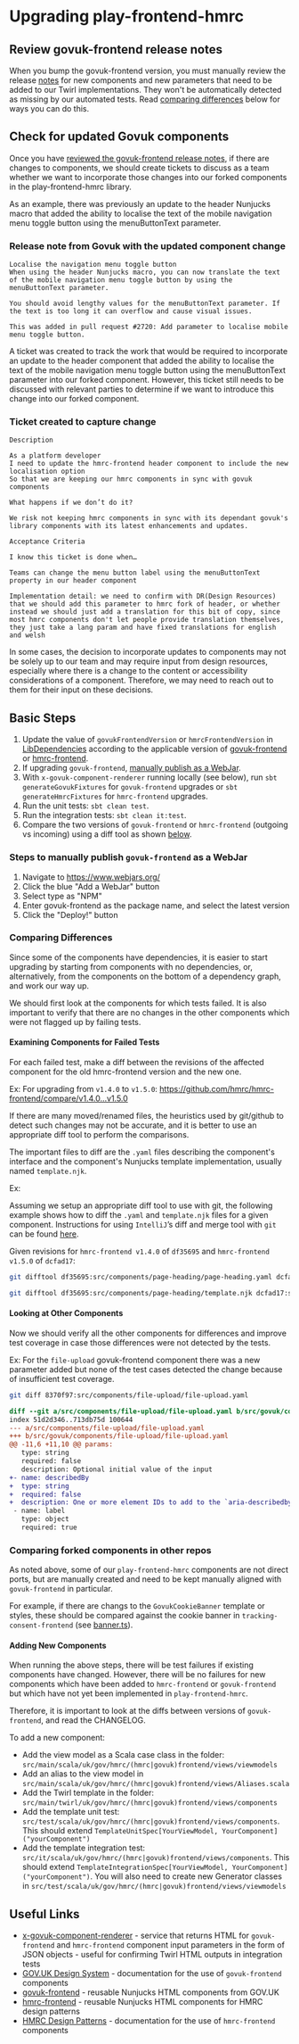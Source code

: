 # Upgrading play-frontend-hmrc

## Review govuk-frontend release notes

When you bump the govuk-frontend version, you must manually review the release [notes](https://github.com/alphagov/govuk-frontend/releases) for new components and new parameters that need to be added to our Twirl implementations. They won't be automatically detected as missing by our automated tests. Read [comparing differences](https://github.com/hmrc/play-frontend-hmrc/blob/main/docs/maintainers/upgrading.md#comparing-differences) below for ways you can do this.

## Check for updated Govuk components

Once you have [reviewed the govuk-frontend release notes](https://github.com/hmrc/play-frontend-hmrc/blob/main/docs/maintainers/upgrading.md#review-govuk-frontend-release-notes), if there are changes to components, we should create tickets to discuss as a team whether we want to incorporate those changes into our forked components in the play-frontend-hmrc library.

As an example, there was previously an update to the header Nunjucks macro that added the ability to localise the 
text of the mobile navigation menu toggle button using the menuButtonText parameter.

### Release note from Govuk with the updated component change

```
Localise the navigation menu toggle button
When using the header Nunjucks macro, you can now translate the text of the mobile navigation menu toggle button by using the menuButtonText parameter.

You should avoid lengthy values for the menuButtonText parameter. If the text is too long it can overflow and cause visual issues.

This was added in pull request #2720: Add parameter to localise mobile menu toggle button.
```

A ticket was created to track the work that would be required to incorporate an update to the header component that added the ability to localise the text of the mobile navigation menu toggle button using the menuButtonText parameter into our forked component. However, this ticket still needs to be discussed with relevant parties to determine if we want to introduce this change into our forked component.

### Ticket created to capture change 

```
Description

As a platform developer
I need to update the hmrc-frontend header component to include the new localisation option
So that we are keeping our hmrc components in sync with govuk components

What happens if we don’t do it?

We risk not keeping hmrc components in sync with its dependant govuk's library components with its latest enhancements and updates.

Acceptance Criteria

I know this ticket is done when…

Teams can change the menu button label using the menuButtonText property in our header component

Implementation detail: we need to confirm with DR(Design Resources) that we should add this parameter to hmrc fork of header, or whether instead we should just add a translation for this bit of copy, since most hmrc components don't let people provide translation themselves, they just take a lang param and have fixed translations for english and welsh
```

In some cases, the decision to incorporate updates to components may not be solely up to our team and may require input from design resources, especially where there is a change to the content or accessibility considerations of a component. Therefore, we may need to reach out to them for their input on these decisions.

## Basic Steps

1. Update the value of `govukFrontendVersion` or `hmrcFrontendVersion` in [LibDependencies](../../project/LibDependencies.scala) 
   according to the applicable version of [govuk-frontend](https://github.com/alphagov/govuk-frontend/tags) or
   [hmrc-frontend](https://github.com/hmrc/hmrc-frontend/tags).
1. If upgrading `govuk-frontend`, [manually publish as a WebJar](#steps-to-manually-publish-govuk-frontend-as-a-webjar).
1. With `x-govuk-component-renderer` running locally (see below), run `sbt generateGovukFixtures` for `govuk-frontend`
     upgrades or `sbt generateHmrcFixtures` for `hmrc-frontend` upgrades.
1. Run the unit tests: `sbt clean test`.
1. Run the integration tests: `sbt clean it:test`.
1. Compare the two versions of `govuk-frontend` or `hmrc-frontend` (outgoing vs incoming) using a diff tool 
   as shown [below](#examining-components-for-failed-tests).
   
### Steps to manually publish `govuk-frontend` as a WebJar
1. Navigate to https://www.webjars.org/
1. Click the blue "Add a WebJar" button
1. Select type as "NPM"
1. Enter govuk-frontend as the package name, and select the latest version
1. Click the "Deploy!" button

### Comparing Differences
Since some of the components have dependencies, it is easier to start upgrading by starting from components with no dependencies, or, alternatively, from the components on the bottom of a dependency graph, and work our way up.

We should first look at the components for which tests failed. It is also important to verify that there are no changes in the other components which were not flagged up by failing tests.

#### Examining Components for Failed Tests
 
For each failed test, make a diff between the revisions of the affected component for the old hmrc-frontend version and the new one.

Ex: For upgrading from `v1.4.0` to `v1.5.0`: https://github.com/hmrc/hmrc-frontend/compare/v1.4.0...v1.5.0

If there are many moved/renamed files, the heuristics used by git/github to detect such changes may not be accurate, and it is better to use an appropriate diff tool to perform the comparisons.

The important files to diff are the `.yaml` files describing the component's interface and the component's Nunjucks template implementation, usually named `template.njk`.

Ex:

Assuming we setup an appropriate diff tool to use with git, the following example shows how to diff the `.yaml` and `template.njk` files for a given component. Instructions for using `IntelliJ`’s diff and merge tool with `git` can be found [here](https://gist.github.com/rambabusaravanan/1d1902e599c9c680319678b0f7650898).

Given revisions for `hmrc-frontend v1.4.0` of `df35695` and `hmrc-frontend v1.5.0` of `dcfad17`:

```bash
git difftool df35695:src/components/page-heading/page-heading.yaml dcfad17:src/components/page-heading/page-heading.yaml

git difftool df35695:src/components/page-heading/template.njk dcfad17:src/components/page-heading/template.njk
```

#### Looking at Other Components

Now we should verify all the other components for differences and improve test coverage in case those differences were
not detected by the tests.

Ex: For the `file-upload` govuk-frontend component there was a new parameter added but none of the test cases detected the change because 
of insufficient test coverage.
```bash
git diff 8370f97:src/components/file-upload/file-upload.yaml                 3ef1d76:src/govuk/components/file-upload/file-upload.yaml
```

```diff
diff --git a/src/components/file-upload/file-upload.yaml b/src/govuk/components/file-upload/file-upload.yaml
index 51d2d346..713db75d 100644
--- a/src/components/file-upload/file-upload.yaml
+++ b/src/govuk/components/file-upload/file-upload.yaml
@@ -11,6 +11,10 @@ params:
   type: string
   required: false
   description: Optional initial value of the input
+- name: describedBy
+  type: string
+  required: false
+  description: One or more element IDs to add to the `aria-describedby` attribute, used to provide additional descriptive information for screenreader users.
 - name: label
   type: object
   required: true
```
### Comparing forked components in other repos
As noted above, some of our `play-frontend-hmrc` components are not direct ports, but are manually created and need to be kept manually aligned with `govuk-frontend` in particular. 

For example, if there are changs to the `GovukCookieBanner` template or styles, these should be compared against the cookie banner in `tracking-consent-frontend` (see [banner.ts](https://github.com/hmrc/tracking-consent-frontend/blob/main/js/src/ui/banner.ts)).

#### Adding New Components
When running the above steps, there will be test failures if existing components have changed. However, there will be no
failures for new components which have been added to `hmrc-frontend` or `govuk-frontend` but which have not yet been implemented in 
`play-frontend-hmrc`.

Therefore, it is important to look at the diffs between versions of `govuk-frontend`, and read the CHANGELOG.

To add a new component:
- Add the view model as a Scala case class in the folder: `src/main/scala/uk/gov/hmrc/(hmrc|govuk)frontend/views/viewmodels`
- Add an alias to the view model in `src/main/scala/uk/gov/hmrc/(hmrc|govuk)frontend/views/Aliases.scala`
- Add the Twirl template in the folder: `src/main/twirl/uk/gov/hmrc/(hmrc|govuk)frontend/views/components`
- Add the template unit test: `src/test/scala/uk/gov/hmrc/(hmrc|govuk)frontend/views/components`. This should extend 
`TemplateUnitSpec[YourViewModel, YourComponent]("yourComponent")`
- Add the template integration test: `src/it/scala/uk/gov/hmrc/(hmrc|govuk)frontend/views/components`. This should extend
`TemplateIntegrationSpec[YourViewModel, YourComponent]("yourComponent")`. You will also need to create new Generator
classes in `src/test/scala/uk/gov/hmrc/(hmrc|govuk)frontend/views/viewmodels`

## Useful Links
- [x-govuk-component-renderer](https://github.com/hmrc/x-govuk-component-renderer) - service that returns HTML for `govuk-frontend` and `hmrc-frontend` component input parameters in the form of JSON objects - useful for confirming Twirl HTML outputs in integration tests
- [GOV.UK Design System](https://design-system.service.gov.uk/components/) - documentation for the use of `govuk-frontend` components
- [govuk-frontend](https://github.com/alphagov/govuk-frontend/) - reusable Nunjucks HTML components from GOV.UK
- [hmrc-frontend](https://github.com/hmrc/hmrc-frontend/) - reusable Nunjucks HTML components for HMRC design patterns
- [HMRC Design Patterns](https://design.tax.service.gov.uk/hmrc-design-patterns/) - documentation for the use of `hmrc-frontend` components
